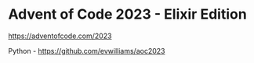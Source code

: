 # Advent of Code 2023 - Elixir Edition
https://adventofcode.com/2023


Python - https://github.com/evwilliams/aoc2023